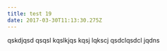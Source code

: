 ```yaml
---
title: test 19
date: 2017-03-30T11:13:30.275Z
---
```


qskdjqsd qsqsl kqslkjqs kqsj lqkscj qsdclqsdcl jqdns 